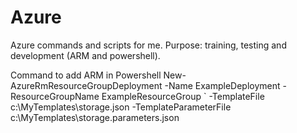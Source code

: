 # Azure
Azure commands and scripts for me. Purpose: training, testing and development (ARM and powershell).

Command to add ARM in Powershell New-AzureRmResourceGroupDeployment -Name ExampleDeployment -ResourceGroupName ExampleResourceGroup `
  -TemplateFile c:\MyTemplates\storage.json -TemplateParameterFile c:\MyTemplates\storage.parameters.json
